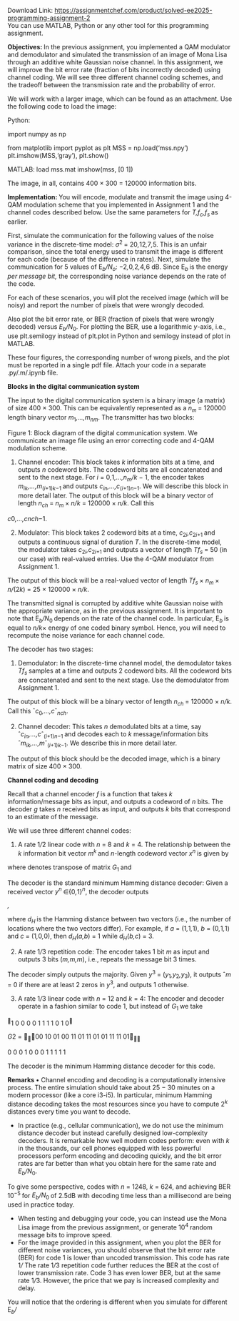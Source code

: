 Download Link: https://assignmentchef.com/product/solved-ee2025-programming-assignment-2
<br>
You can use MATLAB, Python or any other tool for this programming assignment.

<strong>Objectives: </strong>In the previous assignment, you implemented a QAM modulator and demodulator and simulated the transmission of an image of Mona Lisa through an additive white Gaussian noise channel. In this assignment, we will improve the bit error rate (fraction of bits incorrectly decoded) using channel coding. We will see three different channel coding schemes, and the tradeoff between the transmission rate and the probability of error.

We will work with a larger image, which can be found as an attachment. Use the following code to load the image:

Python:

import numpy as np

from matplotlib import pyplot as plt MSS = np.load(‘mss.npy’) plt.imshow(MSS,‘gray’), plt.show()

MATLAB: load mss.mat imshow(mss, [0 1])

The image, in all, contains 400 × 300 = 120000 information bits.

<strong>Implementation: </strong>You will encode, modulate and transmit the image using 4-QAM modulation scheme that you implemented in Assignment 1 and the channel codes described below. Use the same parameters for <em>T,f<sub>c</sub>,f<sub>s </sub></em>as earlier.

First, simulate the communication for the following values of the noise variance in the discrete-time model: <em>σ</em><sup>2 </sup>= 20<em>,</em>12<em>,</em>7<em>,</em>5. This is an unfair comparison, since the total energy used to transmit the image is different for each code (because of the difference in rates). Next, simulate the communication for 5 values of E<em><sub>b</sub>/N<sub>o</sub></em>: −2<em>,</em>0<em>,</em>2<em>,</em>4<em>,</em>6 dB. Since E<em><sub>b </sub></em>is the energy <em>per message bit, </em>the corresponding noise variance depends on the rate of the code.

For each of these scenarios, you will plot the received image (which will be noisy) and report the number of pixels that were wrongly decoded.

Also plot the bit error rate, or BER (fraction of pixels that were wrongly decoded) versus <em>E<sub>b</sub>/N</em><sub>0</sub>. For plotting the BER, use a logarithmic <em>y</em>-axis, i.e., use plt.semilogy instead of plt.plot in Python and semilogy instead of plot in MATLAB.

These four figures, the corresponding number of wrong pixels, and the plot must be reported in a single pdf file. Attach your code in a separate .py/.m/.ipynb file.

<strong>Blocks in the digital communication system</strong>

The input to the digital communication system is a binary image (a matrix) of size 400 × 300. This can be equivalently represented as a <em>n<sub>m </sub></em>= 120000 length binary vector <em>m</em><sub>1</sub><em>,…,m<sub>n</sub></em><em><sub>m</sub></em>. The transmitter has two blocks:

Figure 1: Block diagram of the digital communication system. We communicate an image file using an error correcting code and 4-QAM modulation scheme.

<ol>

 <li>Channel encoder: This block takes <em>k </em>information bits at a time, and outputs <em>n </em>codeword bits. The codeword bits are all concatenated and sent to the next stage. For <em>i </em>= 0<em>,</em>1<em>,…,n<sub>m</sub>/k </em>− 1, the encoder takes <em>m<sub>ik</sub>,…,m</em><sub>(<em>i</em>+1)<em>k</em>−1 </sub>and outputs <em>c<sub>in</sub>,…,c</em><sub>(<em>i</em>+1)<em>n</em>−1</sub>. We will describe this block in more detail later. The output of this block will be a binary vector of length <em>n<sub>ch </sub></em>= <em>n<sub>m </sub></em>× <em>n/k </em>= 120000 × <em>n/k</em>. Call this</li>

</ol>

<em>c</em>0<em>,…,c</em><em>n</em><em>ch</em>−1.

<ol start="2">

 <li>Modulator: This block takes 2 codeword bits at a time, <em>c</em><sub>2<em>i</em></sub><em>,c</em><sub>2<em>i</em>+1 </sub>and outputs a continuous signal of duration <em>T</em>. In the discrete-time model, the modulator takes <em>c</em><sub>2<em>i</em></sub><em>,c</em><sub>2<em>i</em>+1 </sub>and outputs a vector of length <em>Tf<sub>s </sub></em>= 50 (in our case) with real-valued entries. Use the 4-QAM modulator from Assignment 1.</li>

</ol>

The output of this block will be a real-valued vector of length <em>Tf<sub>s </sub></em>× <em>n<sub>m </sub></em>× <em>n/</em>(2<em>k</em>) = 25 × 120000 × <em>n/k</em>.

The transmitted signal is corrupted by additive white Gaussian noise with the appropriate variance, as in the previous assignment. It is important to note that E<em><sub>b</sub>/N</em><sub>0 </sub>depends on the rate of the channel code. In particular, E<em><sub>b </sub></em>is equal to <em>n/k</em>× energy of one coded binary symbol. Hence, you will need to recompute the noise variance for each channel code.

The decoder has two stages:

<ol>

 <li>Demodulator: In the discrete-time channel model, the demodulator takes <em>Tf<sub>s </sub></em>samples at a time and outputs 2 codeword bits. All the codeword bits are concatenated and sent to the next stage. Use the demodulator from Assignment 1.</li>

</ol>

The output of this block will be a binary vector of length <em>n<sub>ch </sub></em>= 120000 × <em>n/k</em>. Call this ˆ<em>c</em><sub>0</sub><em>,…,c</em>ˆ<em><sub>n</sub></em><em><sub>ch</sub></em>.

<ol start="2">

 <li>Channel decoder: This takes <em>n </em>demodulated bits at a time, say ˆ<em>c<sub>in</sub>,…,c</em>ˆ<sub>(<em>i</em>+1)<em>n</em>−1 </sub>and decodes each to <em>k </em>message/information bits ˆ<em>m<sub>ik</sub>,…,m</em>ˆ<sub>(<em>i</em>+1)<em>k</em>−1</sub>. We describe this in more detail later.</li>

</ol>

The output of this block should be the decoded image, which is a binary matrix of size 400 × 300.

<strong>Channel coding and decoding</strong>

Recall that a channel encoder <em>f </em>is a function that takes <em>k </em>information/message bits as input, and outputs a codeword of <em>n </em>bits. The decoder <em>g </em>takes <em>n </em>received bits as input, and outputs <em>k </em>bits that correspond to an estimate of the message.

We will use three different channel codes:

<ol>

 <li>A rate 1<em>/</em>2 linear code with <em>n </em>= 8 and <em>k </em>= 4. The relationship between the <em>k </em>information bit vector <em>m<sup>k </sup></em>and <em>n</em>-length codeword vector <em>x<sup>n </sup></em>is given by</li>

</ol>

where denotes transpose of matrix <em>G</em><sub>1 </sub>and

The decoder is the standard minimum Hamming distance decoder: Given a received vector <em>y<sup>n </sup></em>∈{0<em>,</em>1}<em><sup>n</sup></em>, the decoder outputs

<em>,</em>

where <em>d<sub>H </sub></em>is the Hamming distance between two vectors (i.e., the number of locations where the two vectors differ). For example, if <em>a </em>= (1<em>,</em>1<em>,</em>1), <em>b </em>= (0<em>,</em>1<em>,</em>1) and <em>c </em>= (1<em>,</em>0<em>,</em>0), then <em>d<sub>H</sub></em>(<em>a,b</em>) = 1 while <em>d<sub>H</sub></em>(<em>b,c</em>) = 3.

<ol start="2">

 <li>A rate 1<em>/</em>3 repetition code: The encoder takes 1 bit <em>m </em>as input and outputs 3 bits (<em>m,m,m</em>), i.e., repeats the message bit 3 times.</li>

</ol>

The decoder simply outputs the majority. Given <em>y</em><sup>3 </sup>= (<em>y</em><sub>1</sub><em>,y</em><sub>2</sub><em>,y</em><sub>3</sub>), it outputs ˆ<em>m </em>= 0 if there are at least 2 zeros in <em>y</em><sup>3</sup>, and outputs 1 otherwise.

<ol start="3">

 <li>A rate 1<em>/</em>3 linear code with <em>n </em>= 12 and <em>k </em>= 4: The encoder and decoder operate in a fashion similar to code 1, but instead of <em>G</em><sub>1 </sub>we take</li>

</ol>

<sup></sup>1    0    0    0    0    1    1    1    1    0    1    0<sup></sup>

<em>G</em>2 = <sub></sub>00 10  01  00  11  01  11  01  01  11  11 01<sub></sub>

0    0    0    1    0    0    0    1    1    1    1    1

The decoder is the minimum Hamming distance decoder for this code.

<strong>Remarks </strong>• Channel encoding and decoding is a computationally intensive process. The entire simulation should take about 25 − 30 minutes on a modern processor (like a core i3-i5). In particular, minimum Hamming distance decoding takes the most resources since you have to compute 2<em><sup>k </sup></em>distances every time you want to decode.

<ul>

 <li>In practice (e.g., cellular communication), we do not use the minimum distance decoder but instead carefully designed low-complexity decoders. It is remarkable how well modern codes perform: even with <em>k </em>in the thousands, our cell phones equipped with less powerful processors perform encoding and decoding quickly, and the bit error rates are far better than what you obtain here for the same rate and <em>E<sub>b</sub>/N</em><sub>0</sub>.</li>

</ul>

To give some perspective, codes with <em>n </em>= 1248, <em>k </em>= 624, and achieving BER 10<sup>−5 </sup>for <em>E<sub>b</sub>/N</em><sub>0 </sub>of 2<em>.</em>5dB with decoding time less than a millisecond are being used in practice today.

<ul>

 <li>When testing and debugging your code, you can instead use the Mona Lisa image from the previous assignment, or generate 10<sup>4 </sup>random message bits to improve speed.</li>

 <li>For the image provided in this assignment, when you plot the BER for different noise variances, you should observe that the bit error rate (BER) for code 1 is lower than uncoded transmission. This code has rate 1<em>/</em> The rate 1<em>/</em>3 repetition code further reduces the BER at the cost of lower transmission rate. Code 3 has even lower BER, but at the same rate 1<em>/</em>3. However, the price that we pay is increased complexity and delay.</li>

</ul>

You will notice that the ordering is different when you simulate for different E<em><sub>b</sub>/</em>